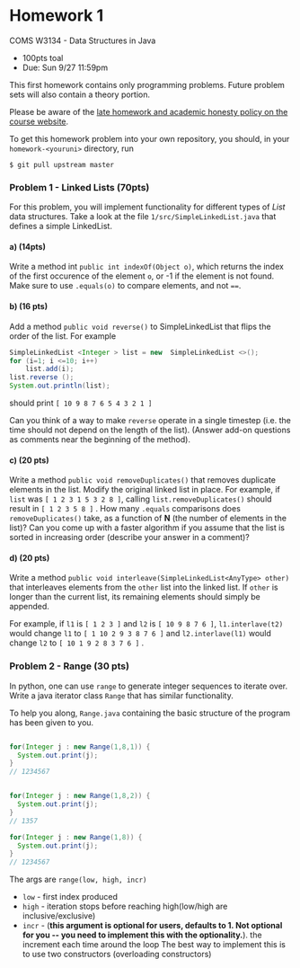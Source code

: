 # Homework 1
COMS W3134 - Data Structures in Java
* 100pts toal
* Due: Sun 9/27 11:59pm

This first homework contains only programming problems. Future problem sets will also contain a theory portion.

Please be aware of the [late homework and academic honesty policy on the course website](http://www.cs.columbia.edu/~bauer/cs3134/homework.html).


To get this homework problem into your own repository, you should, in your `homework-<youruni>` directory, run

```
$ git pull upstream master
```

### Problem 1 - Linked Lists (70pts)

For this problem, you will implement functionality for different types of *List* data structures. Take a look at the file `1/src/SimpleLinkedList.java` that defines a simple LinkedList.

#### a) (14pts)

Write a method int `public int indexOf(Object o)`, which returns the index of the first occurence of the element `o`, or -1 if the element is not found.  Make sure to use
`.equals(o)` to compare elements, and not `==`.

#### b) (16 pts)
Add a method `public void reverse()` to SimpleLinkedList that flips the order of the list.  For example
```java
SimpleLinkedList <Integer > list = new  SimpleLinkedList <>();
for (i=1; i <=10; i++)
    list.add(i);
list.reverse ();
System.out.println(list);
```
should print
`[ 10 9 8 7 6 5 4 3 2 1 ]`

Can you think of a way  to make `reverse` operate in a single timestep (i.e. the time should not depend on the length of the list).
(Answer add-on questions as comments near the beginning of the method).

#### c) (20 pts)
Write a method ```public void removeDuplicates()``` that removes duplicate elements in the list. Modify the original linked list in place.
For example, if `list` was `[ 1 2 3 1 5 3 2 8 ]`, calling `list.removeDuplicates()` should result in `[ 1 2 3 5 8 ]` .
How many `.equals` comparisons does `removeDuplicates()` take, as a function of **N** (the number of elements in the list)?
Can you come up with a faster algorithm if you assume that the list is sorted in increasing order (describe your answer in a comment)?

#### d) (20 pts)
Write a method
`public void interleave(SimpleLinkedList<AnyType> other)` that interleaves elements from  the `other` list  into  the  linked  list.
If `other` is  longer  than  the  current  list,  its  remaining elements  should  simply  be  appended.

For  example,  if `l1` is `[ 1 2 3 ]`
and
`l2` is `[ 10 9 8 7 6 ]`, `l1.interlave(t2)` would change `l1` to `[ 1 10 2 9 3 8 7 6 ]` and `l2.interlave(l1)` would change `l2` to `[ 10 1 9 2 8 3 7 6 ]` .

### Problem 2 - Range (30 pts)

In python, one can use `range` to generate integer sequences to iterate over.
Write a java iterator class `Range` that has similar functionality.

To help you along, `Range.java` containing the basic structure of the program has been given to you.

```java

for(Integer j : new Range(1,8,1)) {
  System.out.print(j);
}
// 1234567


for(Integer j : new Range(1,8,2)) {
  System.out.print(j);
}
// 1357

for(Integer j : new Range(1,8)) {
  System.out.print(j);
}
// 1234567
```

The args are `range(low, high, incr)`

- `low` - first index produced
- `high` - iteration stops before reaching high(low/high are inclusive/exclusive)
- `incr` - (**this argument is optional for users, defaults to 1. Not optional for you -- you need to implement this with the optionality.**). the increment each time around the loop The best way to implement this is to use two constructors (overloading constructors)


